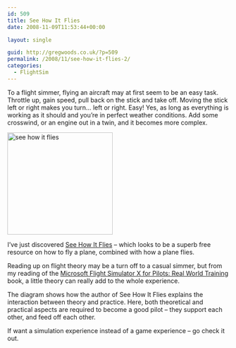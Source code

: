 ```yaml
---
id: 509
title: See How It Flies
date: 2008-11-09T11:53:44+00:00

layout: single

guid: http://gregwoods.co.uk/?p=509
permalink: /2008/11/see-how-it-flies-2/
categories:
  - FlightSim
---
```

To a flight simmer, flying an aircraft may at first seem to be an easy task. Throttle up, gain speed, pull back on the stick and take off. Moving the stick left or right makes you turn… left or right. Easy! Yes, as long as everything is working as it should and you’re in perfect weather conditions. Add some crosswind, or an engine out in a twin, and it becomes more complex.

<img src="http://gregwoods.co.uk/wp-content/uploads/2015/04/see-how-it-flies.jpg" alt="see how it flies" width="239" height="231" class="alignleft size-full wp-image-510" /> 

I’ve just discovered <a href="http://www.av8n.com/how/" target="_blank">See How It Flies</a> – which looks to be a superb free resource on how to fly a plane, combined with how a plane flies.

Reading up on flight theory may be a turn off to a casual simmer, but from my reading of the [Microsoft Flight Simulator X for Pilots: Real World Training](http://www.amazon.co.uk/gp/product/0764588222/ref=as_li_tl?ie=UTF8&camp=1634&creative=19450&creativeASIN=0764588222&linkCode=as2&tag=thscagrtoyo-21&linkId=5FLN5SF3PLVIW6UK)<img src="http://ir-uk.amazon-adsystem.com/e/ir?t=thscagrtoyo-21&#038;l=as2&#038;o=2&#038;a=0764588222" width="1" height="1" border="0" alt="" style="border:none !important; margin:0px !important;" />  
book, a little theory can really add to the whole experience.

The diagram shows how the author of See How It Flies explains the interaction between theory and practice. Here, both theoretical and practical aspects are required to become a good pilot – they support each other, and feed off each other.

If want a simulation experience instead of a game experience – go check it out.